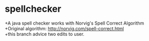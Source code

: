 # spellchecker
+A java spell checker works with Norvig's Spell Correct Algorithm<br>
+Original algorithm:  http://norvig.com/spell-correct.html<br>
+this branch advice two edits to user. 

